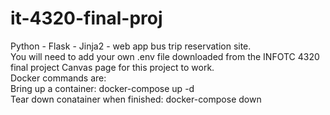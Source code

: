 # it-4320-final-proj

Python - Flask - Jinja2 - web app bus trip reservation site.<br />
You will need to add your own .env file downloaded from the INFOTC 4320 final project Canvas page for this project to work.<br />
Docker commands are:<br />
Bring up a container:  docker-compose up -d<br />
Tear down conatainer when finished:  docker-compose down
